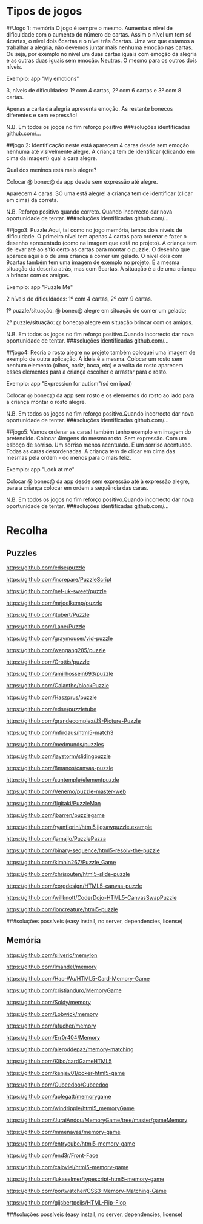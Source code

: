 # Tipos de jogos

##Jogo 1: memória
O jogo é sempre o mesmo. Aumenta o nível de dificuldade com o aumento do número de cartas. Assim o nível um tem só 4cartas, o nível dois 6cartas e o nível três 8cartas. Uma vez que estamos a trabalhar a alegria, não devemos juntar mais nenhuma emoção nas cartas. Ou seja, por exemplo no nível um duas cartas iguais com emoção da alegria e as outras duas iguais sem emoção. Neutras. O mesmo para os outros dois níveis. 

Exemplo: app "My emotions"

3, níveis de dificuldades: 1º com 4 cartas, 2º com 6 cartas e 3º com 8 cartas. 

Apenas a carta da alegria apresenta emoção. As restante bonecos diferentes e sem expressão!

N.B. Em todos os jogos no fim reforço positivo
###soluções identificadas
github.com/...

##jogo 2: Identificação
neste está aparecem 4 caras desde sem emoção nenhuma até visivelmente alegre. A criança tem de identificar (clicando em cima da imagem) qual a cara alegre. 

Qual dos meninos está mais alegre?

Colocar @ bonec@ da app desde sem expressão até alegre.

Aparecem 4 caras: SÓ uma está alegre! a criança tem de identificar (clicar em cima) da correta.

N.B. Reforço positivo quando correto. Quando incorrecto dar nova oportunidade de tentar.
###soluções identificadas
github.com/...

##jogo3: Puzzle
Aqui, tal como no jogo memória, temos dois níveis de dificuldade. 
O primeiro nível tem apenas 4 cartas para ordenar e fazer o desenho apresentado (como na imagem que está no projeto). A criança tem de levar até ao sítio certo as cartas para montar o puzzle. O desenho que aparece aqui é o de uma criança a comer um gelado. 
O nível dois com 9cartas também tem uma imagem de exemplo no projeto. É a mesma situação da descrita atrás, mas com 9cartas. A situação é a de uma criança a brincar com os amigos. 

Exemplo: app "Puzzle Me"

2 níveis de dificuldades: 1º com 4 cartas, 2º com 9 cartas.

1º puzzle/situação: @ bonec@ alegre em situação de comer um gelado; 

2ª puzzle/situação: @ bonec@ alegre em situação brincar com os amigos.

N.B. Em todos os jogos no fim reforço positivo.Quando incorrecto dar nova oportunidade de tentar. 
###soluções identificadas
github.com/...

##jogo4: Recria o rosto alegre
no projeto também coloquei uma imagem de exemplo de outra aplicação. A ideia é a mesma. Colocar um rosto sem nenhum elemento (olhos, nariz, boca, etc) e a volta do rosto aparecem esses elementos para a criança escolher e arrastar para o rosto. 

Exemplo: app "Expression for autism"(só em ipad)

Colocar @ bonec@ da app sem rosto e os elementos do rosto ao lado para a criança montar o rosto alegre.

N.B. Em todos os jogos no fim reforço positivo.Quando incorrecto dar nova oportunidade de tentar. 
###soluções identificadas
github.com/...

##jogo5: Vamos ordenar as caras!
também tenho exemplo em imagem do pretendido. Colocar 4imgens do mesmo rosto. Sem expressão. Com um esboço de sorriso. Um sorriso menos acentuado. E um sorriso acentuado. Todas as caras desordenadas. A criança tem de clicar em cima das mesmas pela ordem - do menos para o mais feliz. 

Exemplo: app "Look at me"

Colocar @ bonec@ da app desde sem expressão até à expressão alegre, para a criança colocar em ordem a sequência das caras.

N.B. Em todos os jogos no fim reforço positivo.Quando incorrecto dar nova oportunidade de tentar. 
###soluções identificadas
github.com/...


# Recolha
## Puzzles
https://github.com/edse/puzzle

https://github.com/increpare/PuzzleScript

https://github.com/net-uk-sweet/puzzle

https://github.com/mrjoelkemp/puzzle

https://github.com/jtubert/Puzzle

https://github.com/Lane/Puzzle

https://github.com/graymouser/vid-puzzle

https://github.com/wengang285/puzzle

https://github.com/Grottis/puzzle

https://github.com/amirhossein693/puzzle

https://github.com/Calanthe/blockPuzzle

https://github.com/Haszprus/puzzle

https://github.com/edse/puzzletube

https://github.com/grandecomplex/JS-Picture-Puzzle

https://github.com/mfirdaus/html5-match3

https://github.com/medmunds/puzzles

https://github.com/jaystorm/slidingpuzzle

https://github.com/8manos/canvas-puzzle

https://github.com/suntemple/elementpuzzle

https://github.com/Venemo/puzzle-master-web

https://github.com/figitaki/PuzzleMan

https://github.com/jbarren/puzzlegame

https://github.com/ryanfiorini/html5.jigsawpuzzle.example

https://github.com/jamajlo/PuzzlePazza

https://github.com/binary-sequence/html5-resolv-the-puzzle

https://github.com/kimhin267/Puzzle_Game

https://github.com/chrisouten/html5-slide-puzzle

https://github.com/corgdesign/HTML5-canvas-puzzle

https://github.com/willknott/CoderDojo-HTML5-CanvasSwapPuzzle

https://github.com/ioncreature/html5-puzzle

###soluções possíveis (easy install, no server, dependencies, license)

## Memória
https://github.com/silverio/memylon

https://github.com/lmandel/memory

https://github.com/Hao-Wu/HTML5-Card-Memory-Game

https://github.com/cristianduro/MemoryGame

https://github.com/Soldy/memory

https://github.com/Lobwick/memory

https://github.com/afucher/memory

https://github.com/Err0r404/Memory

https://github.com/aleroddepaz/memory-matching

https://github.com/Kibo/cardGameHTML5

https://github.com/kenjey01/poker-html5-game

https://github.com/Cubeedoo/Cubeedoo

https://github.com/aplegatt/memorygame

https://github.com/windripple/html5_memoryGame

https://github.com/JuraiAndou/MemoryGame/tree/master/gameMemory

https://github.com/mmenavas/memory-game

https://github.com/entrycube/html5-memory-game

https://github.com/end3r/Front-Face

https://github.com/caioviel/html5-memory-game

https://github.com/lukaselmer/typescript-html5-memory-game

https://github.com/portwatcher/CSS3-Memory-Matching-Game

https://github.com/gijsbertpeijs/HTML-Flip-Flop

###soluções possíveis (easy install, no server, dependencies, license)
